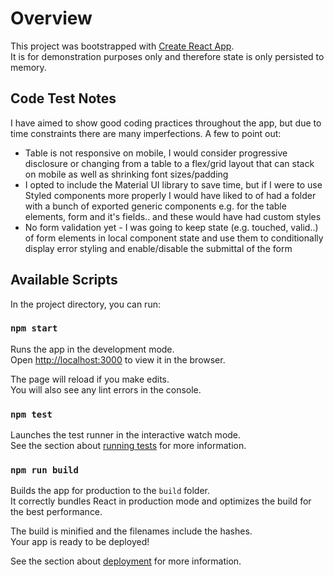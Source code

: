 # Overview
This project was bootstrapped with [Create React App](https://github.com/facebook/create-react-app).<br>
It is for demonstration purposes only and therefore state is only persisted to memory. <br>

## Code Test Notes
I have aimed to show good coding practices throughout the app, but due to time constraints there are many imperfections. A few to point out: <br>
* Table is not responsive on mobile, I would consider progressive disclosure or changing from a table to a flex/grid layout that can stack on mobile as well as shrinking font sizes/padding
* I opted to include the Material UI library to save time, but if I were to use Styled components more properly I would have liked to of had a folder with a bunch of exported generic components e.g. for the table elements, form and it's fields.. and these would have had custom styles
* No form validation yet - I was going to keep state (e.g. touched, valid..) of form elements in local component state and use them to conditionally display error styling and enable/disable the submittal of the form

## Available Scripts

In the project directory, you can run:

### `npm start`

Runs the app in the development mode.<br>
Open [http://localhost:3000](http://localhost:3000) to view it in the browser.

The page will reload if you make edits.<br>
You will also see any lint errors in the console.

### `npm test`

Launches the test runner in the interactive watch mode.<br>
See the section about [running tests](https://facebook.github.io/create-react-app/docs/running-tests) for more information.

### `npm run build`

Builds the app for production to the `build` folder.<br>
It correctly bundles React in production mode and optimizes the build for the best performance.

The build is minified and the filenames include the hashes.<br>
Your app is ready to be deployed!

See the section about [deployment](https://facebook.github.io/create-react-app/docs/deployment) for more information.